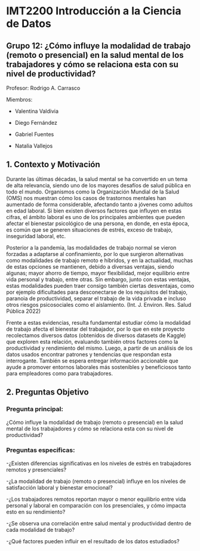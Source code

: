 # IMT2200 Introducción a la Ciencia de Datos

## Grupo 12: ¿Cómo influye la modalidad de trabajo (remoto o presencial) en la salud mental de los trabajadores y cómo se relaciona esta con su nivel de productividad?

Profesor: Rodrigo A. Carrasco

Miembros:

*  Valentina Valdivia

*  Diego Fernández

*  Gabriel Fuentes

*  Natalia Vallejos

## 1. Contexto y Motivación

Durante las últimas décadas, la salud mental se ha convertido en un tema de alta relevancia, siendo uno de los mayores desafíos de salud pública en todo el mundo. Organismos como la Organización Mundial de la Salud (OMS) nos muestran cómo los casos de trastornos mentales han aumentado de forma considerable, afectando tanto a jóvenes como adultos en edad laboral. 
Si bien existen diversos factores que influyen en estas cifras, el ámbito laboral es uno de los principales ambientes que pueden afectar el bienestar psicológico de una persona, en donde, en esta época, es común que se generen situaciones de estrés, exceso de trabajo, inseguridad laboral, etc.

Posterior a la pandemia, las modalidades de trabajo normal se vieron forzadas a adaptarse al confinamiento, por lo que surgieron alternativas como modalidades de trabajo remoto e híbridos, y en la actualidad, muchas de estas opciones se mantienen, debido a diversas ventajas, siendo algunas; mayor ahorro de tiempo, mayor flexibilidad, mejor equilibrio entre vida personal y trabajo, entre otras. Sin embargo, junto con estas ventajas, estas modalidades pueden traer consigo también ciertas desventajas, como por ejemplo dificultades para desconectarse de los requisitos del trabajo, paranoia de productividad, separar el trabajo de la vida privada e incluso otros riesgos psicosociales como el aislamiento. (Int. J. Environ. Res. Salud Pública 2022)

Frente a estas evidencias, resulta fundamental estudiar cómo la modalidad de trabajo afecta el bienestar del trabajador, por lo que en este proyecto recolectamos diversos datos (obtenidos de diversos datasets de Kaggle) que exploren esta relación, evaluando también otros factores como la productividad y rendimiento del mismo. Luego, a partir de un análisis de los datos usados encontrar patrones y tendencias que respondan esta interrogante. También se espera entregar información accionable que ayude a promover entornos laborales más sostenibles y beneficiosos tanto para empleadores como para trabajadores.

## 2. Preguntas Objetivo 

### Pregunta principal: 
¿Cómo influye la modalidad de trabajo (remoto o presencial) en la salud mental de los trabajadores y cómo se relaciona esta con su nivel de productividad?

### Preguntas específicas: 
-¿Existen diferencias significativas en los niveles de estrés en trabajadores remotos y presenciales?

-¿La modalidad de trabajo (remoto o presencial) influye en los niveles de satisfacción laboral y bienestar emocional?

-¿Los trabajadores remotos reportan mayor o menor equilibrio entre vida personal y laboral en comparación con los presenciales, y cómo impacta esto en su rendimiento?

-¿Se observa una correlación entre salud mental y productividad dentro de cada modalidad de trabajo?

-¿Qué factores pueden influir en el resultado de los datos estudiados?
